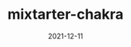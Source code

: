 ---
title: mixtarter-chakra
projectLink: https://mixtarter-chakra.sznm.dev
repoLink: https://github.com/agustinusnathaniel/mixtarter-chakra
description: 🔋⚡ starter template to initialize Remix app with Chakra UI & Typescript setup
date: "2021-12-11"
icon: "/app_icons/nextarter-chakra.svg"
projectType: 'templates'
stacks:
  - chakra-ui
---